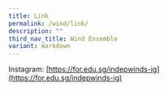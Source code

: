 ```yaml
---
title: Link
permalink: /wind/link/
description: ""
third_nav_title: Wind Ensemble
variant: markdown
---
```

Instagram: [https://for.edu.sg/indepwinds-ig](https://for.edu.sg/indepwinds-ig)